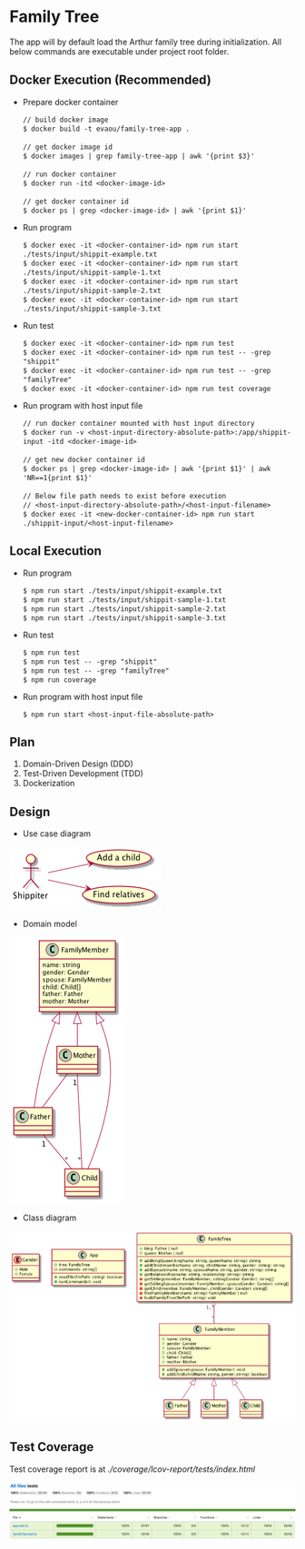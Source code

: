 # Family Tree

The app will by default load the Arthur family tree during initialization. All below commands are executable under project root folder.
## Docker Execution (Recommended)

- Prepare docker container

    ```
    // build docker image
    $ docker build -t evaou/family-tree-app .

    // get docker image id
    $ docker images | grep family-tree-app | awk '{print $3}'

    // run docker container
    $ docker run -itd <docker-image-id>

    // get docker container id
    $ docker ps | grep <docker-image-id> | awk '{print $1}'
    ```

- Run program

    ```
    $ docker exec -it <docker-container-id> npm run start ./tests/input/shippit-example.txt
    $ docker exec -it <docker-container-id> npm run start ./tests/input/shippit-sample-1.txt
    $ docker exec -it <docker-container-id> npm run start ./tests/input/shippit-sample-2.txt
    $ docker exec -it <docker-container-id> npm run start ./tests/input/shippit-sample-3.txt
    ```

- Run test

    ```
    $ docker exec -it <docker-container-id> npm run test
    $ docker exec -it <docker-container-id> npm run test -- -grep "shippit"
    $ docker exec -it <docker-container-id> npm run test -- -grep "familyTree"
    $ docker exec -it <docker-container-id> npm run test coverage
    ```

- Run program with host input file

    ```
    // run docker container mounted with host input directory
    $ docker run -v <host-input-directory-absolute-path>:/app/shippit-input -itd <docker-image-id>

    // get new docker container id
    $ docker ps | grep <docker-image-id> | awk '{print $1}' | awk 'NR==1{print $1}'

    // Below file path needs to exist before execution
    // <host-input-directory-absolute-path>/<host-input-filename>
    $ docker exec -it <new-docker-container-id> npm run start ./shippit-input/<host-input-filename>
    ```
## Local Execution

- Run program

    ```
    $ npm run start ./tests/input/shippit-example.txt
    $ npm run start ./tests/input/shippit-sample-1.txt
    $ npm run start ./tests/input/shippit-sample-2.txt
    $ npm run start ./tests/input/shippit-sample-3.txt
    ```

- Run test

    ```
    $ npm run test
    $ npm run test -- -grep "shippit"
    $ npm run test -- -grep "familyTree"
    $ npm run coverage
    ```

- Run program with host input file

    ```
    $ npm run start <host-input-file-absolute-path>
    ```

## Plan

1. Domain-Driven Design (DDD)
2. Test-Driven Development (TDD)
3. Dockerization

## Design

- Use case diagram

![](res/use-case-diagram.png)

- Domain model

![](res/domain-model.png)

- Class diagram

![](res/class-diagram.png)

## Test Coverage
Test coverage report is at _./coverage/lcov-report/tests/index.html_

![](res/test-coverage.png)